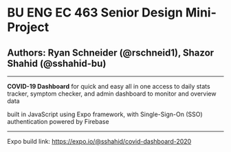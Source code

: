 # BU ENG EC 463 Senior Design Mini-Project

## Authors: Ryan Schneider (@rschneid1), Shazor Shahid (@sshahid-bu)

------

**COVID-19 Dashboard** for quick and easy all in one access to daily stats tracker, symptom checker, and admin dashboard to monitor and overview data

built in JavaScript using Expo framework, with Single-Sign-On (SSO) authentication powered by Firebase

------

Expo build link: https://expo.io/@sshahid/covid-dashboard-2020

